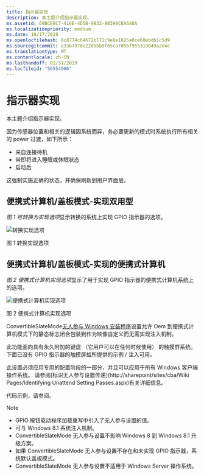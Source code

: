 ```yaml
---
title: 指示器实现
description: 本主题介绍指示器实现。
ms.assetid: 60BCE8C7-416E-4D5B-9B32-9B398CEA6A8A
ms.localizationpriority: medium
ms.date: 10/17/2018
ms.openlocfilehash: 8c8774c64672b171c9e8e1825a0ce60ebdb1c5d9
ms.sourcegitcommit: a33b7978e22d5bb9f65ca7056f955319049a2e4c
ms.translationtype: MT
ms.contentlocale: zh-CN
ms.lasthandoff: 01/31/2019
ms.locfileid: "56554906"
---
```

# <a name="indicator-implementation"></a>指示器实现

本主题介绍指示器实现。

因为传感器位置和相关的逻辑因系统而异，务必要更新的模式时系统执行所有相关的 power 过渡，如下所示：

- 来自连接待机
- 带即将进入睡眠或休眠状态
- 启动后

这强制实施正确的状态，并确保刷新到用户界面层。

## <a name="laptopslate-mode---implementation-for-convertibles"></a>便携式计算机/盖板模式-实现双用型

*图 1 可转换为实现选项*显示转换的系统上实现 GPIO 指示器的选项。

![转换实现选项](images/implementationconvertibles.jpg)

图 1 转换实现选项

## <a name="laptopslate-mode---implementation-for-laptops"></a>便携式计算机/盖板模式-实现的便携式计算机

*图 2 便携式计算机实现选项*显示了用于实现 GPIO 指示器的便携式计算机系统上的选项。

![便携式计算机实现选项](images/implementationlaptops.jpg)

图 2 便携式计算机实现选项

ConvertibleSlateMode[无人参与 Windows 安装程序](https://go.microsoft.com/fwlink/p/?linkid=276788)设置允许 Oem 到便携式计算机模式下的静态标志闭合包装到作为映像自定义而无需实现注入机制。

此功能面向具有永久附加的键盘 （它用户可以在任何时候使用） 的触摸屏系统。 下面已没有 GPIO 指示器的触摸屏蛤所提供的示例 / 注入可用。

此设置必须应用专用的配置阶段的一部分，并且可以应用于所有 Windows 客户端操作系统。 请参阅[标识无人参与设置传递](http://sharepoint/sites/cba/Wiki Pages/Identifying Unattend Setting Passes.aspx)有关详细信息。

代码示例，请参阅。

> [!NOTE]
> - GPIO 按钮驱动程序加载重写中引入了无人参与设置的值。
> - 可与 Windows 8.1 系统注入机制。
> - ConvertibleSlateMode 无人参与设置不影响 Windows 8 到 Windows 8.1 升级方案。
> - 如果 ConvertibleSlateMode 无人参与设置不存在和未实现 GPIO 指示器，系统默认盖板模式。
> - ConvertibleSlateMode 无人参与设置不适用于 Windows Server 操作系统。
